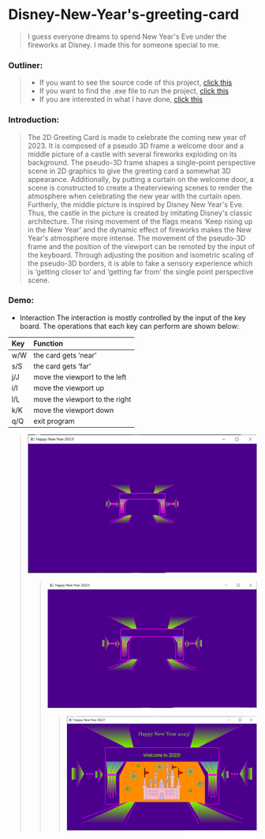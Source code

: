 # Disney-New-Year's-greeting-card
> I guess everyone dreams to spend New Year's Eve under the fireworks at Disney. I made this for someone special to me.
### Outliner:
> * If you want to see the source code of this project, [click this](https://github.com/humb1e1989/Disney-New-Years-greeting-card/blob/main/Disney%20New%20Year's%20Greeting%20Card.cpp)
> * If you want to find the .exe file to run the project, [click this](https://github.com/humb1e1989/Disney-New-Years-greeting-card/blob/main/Disney%20New%20Year's%20Greeting%20Card.exe)
> * If you are interested in what I have done, [click this](https://github.com/humb1e1989/Disney-New-Years-greeting-card/blob/main/Disney%20New%20Year's%20Greeting%20Card.pdf)

### Introduction:
>The 2D Greeting Card is made to celebrate the coming new year of 2023. It is composed of a pseudo 3D frame a welcome door and a middle picture of a castle with several fireworks exploding on its background. The pseudo-3D frame shapes a single-point perspective scene in 2D graphics to give the greeting card a somewhat 3D appearance. Additionally, by putting a curtain on the welcome door, a scene is constructed to create a theaterviewing scenes to render the atmosphere when celebrating the new year with the curtain open. Furtherly, the middle picture is inspired by Disney New Year's Eve. Thus, the castle in the picture is created by imitating Disney's classic architecture. The rising movement of the flags means ‘Keep rising up in the New Year’ and the dynamic effect of fireworks makes the New Year's atmosphere more intense. The movement of the pseudo-3D frame and the position of the viewport can be remoted by the input of the keyboard. Through adjusting the position and isometric scaling of the pseudo-3D borders, it is able to fake a sensory experience which is ‘getting closer to’ and ‘getting far from’ the single point perspective scene.

### Demo:
* Interaction
The interaction is mostly controlled by the input of the key board. The operations that each key can perform are shown below:  

|Key|Function|
|:-|:-|
|w/W|the card gets ‘near’|
|s/S|the card gets ‘far’|
|j/J|move the viewport to the left|
|i/I|move the viewport up|
|l/L|move the viewport to the right|
|k/K|move the viewport down |
|q/Q| exit program|

>![Beginning](https://github.com/humb1e1989/Disney-New-Years-greeting-card/blob/main/Demo/A1%20Beginning.png)
>>![Middele](https://github.com/humb1e1989/Disney-New-Years-greeting-card/blob/main/Demo/A1%20middle.png)
>>>![Finnal](https://github.com/humb1e1989/Disney-New-Years-greeting-card/blob/main/Demo/A1%20final.png)
